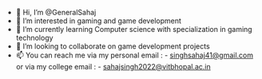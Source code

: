 - 👋 Hi, I’m @GeneralSahaj
- 👀 I’m interested in gaming and game development 
- 🌱 I’m currently learning Computer science with specialization in gaming technology 
- 💞️ I’m looking to collaborate on game development projects 
- 📫 You can reach me via my personal email : - singhsahaj41@gmail.com or via  my college email : - sahajsingh2022@vitbhopal.ac.in 

<!---
GeneralSahaj/GeneralSahaj is a ✨ special ✨ repository because its `README.md` (this file) appears on your GitHub profile.
You can click the Preview link to take a look at your changes.
--->
